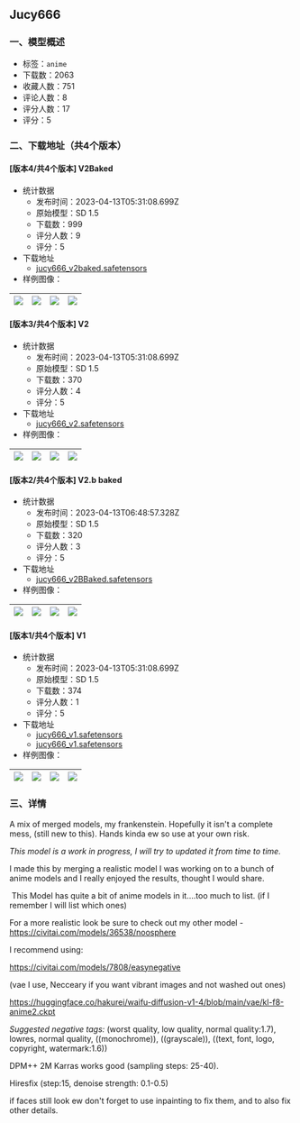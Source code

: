 ## Jucy666
### 一、模型概述

- 标签：`anime`
- 下载数：2063
- 收藏人数：751
- 评论人数：8
- 评分人数：17
- 评分：5

### 二、下载地址（共4个版本）

#### [版本4/共4个版本] V2Baked

- 统计数据
  - 发布时间：2023-04-13T05:31:08.699Z
  - 原始模型：SD 1.5
  - 下载数：999
  - 评分人数：9
  - 评分：5
- 下载地址
  - [jucy666_v2baked.safetensors](https://civitai.com/api/download/models/43355)
- 样例图像：

| <img src="https://image.civitai.com/xG1nkqKTMzGDvpLrqFT7WA/0ec41f5a-fcc4-4147-4905-f179d4fe5a00/width=450/475236.jpeg" /> | <img src="https://image.civitai.com/xG1nkqKTMzGDvpLrqFT7WA/3f2f935a-8cb6-45e9-48f9-eb90dd764700/width=450/475234.jpeg" /> | <img src="https://image.civitai.com/xG1nkqKTMzGDvpLrqFT7WA/9bb052a6-ac04-4676-8646-d34896664200/width=450/475237.jpeg" /> | <img src="https://image.civitai.com/xG1nkqKTMzGDvpLrqFT7WA/8e883fbe-b5fa-4cbf-9518-016a12d4a900/width=450/475238.jpeg" /> |
| ---- | ---- | ---- | ---- |

#### [版本3/共4个版本] V2

- 统计数据
  - 发布时间：2023-04-13T05:31:08.699Z
  - 原始模型：SD 1.5
  - 下载数：370
  - 评分人数：4
  - 评分：5
- 下载地址
  - [jucy666_v2.safetensors](https://civitai.com/api/download/models/42679)
- 样例图像：

| <img src="https://image.civitai.com/xG1nkqKTMzGDvpLrqFT7WA/07aefd16-8078-411a-c6e7-136d6ae53a00/width=450/477327.jpeg" /> | <img src="https://image.civitai.com/xG1nkqKTMzGDvpLrqFT7WA/f6ecd27c-0f91-4d14-f85e-a33d4c10c900/width=450/477320.jpeg" /> | <img src="https://image.civitai.com/xG1nkqKTMzGDvpLrqFT7WA/7dd1f1e2-ee33-436e-7be3-bc0f2cc66300/width=450/477336.jpeg" /> | <img src="https://image.civitai.com/xG1nkqKTMzGDvpLrqFT7WA/155e3ccd-c9e8-4626-4c35-9fac67e46a00/width=450/469070.jpeg" /> |
| ---- | ---- | ---- | ---- |

#### [版本2/共4个版本] V2.b baked

- 统计数据
  - 发布时间：2023-04-13T06:48:57.328Z
  - 原始模型：SD 1.5
  - 下载数：320
  - 评分人数：3
  - 评分：5
- 下载地址
  - [jucy666_v2BBaked.safetensors](https://civitai.com/api/download/models/43883)
- 样例图像：

| <img src="https://image.civitai.com/xG1nkqKTMzGDvpLrqFT7WA/8623869d-6416-47a8-ccce-114987a55800/width=450/479514.jpeg" /> | <img src="https://image.civitai.com/xG1nkqKTMzGDvpLrqFT7WA/fecf9bb4-9841-4add-4603-20f12e89c600/width=450/479515.jpeg" /> | <img src="https://image.civitai.com/xG1nkqKTMzGDvpLrqFT7WA/230bb115-8c8f-4a3c-8fd1-467a15f0db00/width=450/479516.jpeg" /> | <img src="https://image.civitai.com/xG1nkqKTMzGDvpLrqFT7WA/5759c087-ae86-4d01-ca10-3b6c12516f00/width=450/479517.jpeg" /> |
| ---- | ---- | ---- | ---- |

#### [版本1/共4个版本] V1

- 统计数据
  - 发布时间：2023-04-13T05:31:08.699Z
  - 原始模型：SD 1.5
  - 下载数：374
  - 评分人数：1
  - 评分：5
- 下载地址
  - [jucy666_v1.safetensors](https://civitai.com/api/download/models/35585?type=Model&format=SafeTensor&size=pruned&fp=fp32)
  - [jucy666_v1.safetensors](https://civitai.com/api/download/models/35585)
- 样例图像：

| <img src="https://image.civitai.com/xG1nkqKTMzGDvpLrqFT7WA/fb354245-0980-451c-1445-0449e49ff500/width=450/421027.jpeg" /> | <img src="https://image.civitai.com/xG1nkqKTMzGDvpLrqFT7WA/81573fea-c85f-4a6a-0ffb-222167c64900/width=450/421014.jpeg" /> | <img src="https://image.civitai.com/xG1nkqKTMzGDvpLrqFT7WA/adc92957-b7f8-40d8-d134-ed02f398c000/width=450/421021.jpeg" /> | <img src="https://image.civitai.com/xG1nkqKTMzGDvpLrqFT7WA/9f03bc25-6aee-4c16-10b0-4f7829a06b00/width=450/421017.jpeg" /> |
| ---- | ---- | ---- | ---- |


### 三、详情
<p>A mix of merged models, my frankenstein. Hopefully it isn't a complete mess, (still new to this). Hands kinda ew so use at your own risk.</p><p><em>This model is a work in progress, I will try to updated it from time to time.</em></p><p>I made this by merging a realistic model I was working on to a bunch of anime models and I really enjoyed the results, thought I would share.</p><p></p><p> This Model has quite a bit of anime models in it….too much to list. (if I remember I will list which ones)</p><p>For a more realistic look be sure to check out my other model - <a target="_blank" rel="ugc" href="https://civitai.com/models/36538/noosphere">https://civitai.com/models/36538/noosphere</a></p><p></p><p>I recommend using:</p><p><a target="_blank" rel="ugc" href="https://civitai.com/models/7808/easynegative">https://civitai.com/models/7808/easynegative</a></p><p>(vae I use, Necceary if you want vibrant images and not washed out ones)</p><p><a target="_blank" rel="ugc" href="https://huggingface.co/hakurei/waifu-diffusion-v1-4/blob/main/vae/kl-f8-anime2.ckpt">https://huggingface.co/hakurei/waifu-diffusion-v1-4/blob/main/vae/kl-f8-anime2.ckpt</a></p><p></p><p><em>Suggested negative tags:</em> (worst quality, low quality, normal quality:1.7), lowres, normal quality, ((monochrome)), ((grayscale)), ((text, font, logo, copyright, watermark:1.6))</p><p></p><p>DPM++ 2M Karras works good (sampling steps: 25-40).</p><p>Hiresfix (step:15, denoise strength: 0.1-0.5)</p><p>if faces still look ew don't forget to use inpainting to fix them, and to also fix other details.</p><p></p>
